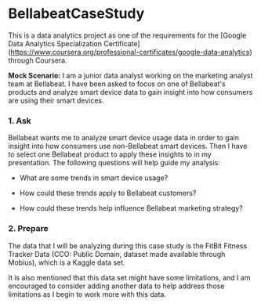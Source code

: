 # BellabeatCaseStudy
This is a data analytics project as one of the requirements for the [Google Data Analytics Specialization Certificate] (https://www.coursera.org/professional-certificates/google-data-analytics) through Coursera.

**Mock Scenario:** I am a junior data analyst working on the marketing analyst team at Bellabeat. I have been asked to focus on one of Bellabeat's products and analyze smart device data to gain insight into how consumers are using their smart devices. 


### 1. Ask

Bellabeat wants me to analyze smart device usage data in order to gain insight into how consumers use non-Bellabeat smart devices. Then I have to select one Bellabeat product to apply these insights to in my presentation. The following questions will help guide my analysis:

- What are some trends in smart device usage?

- How could these trends apply to Bellabeat customers?

- How could these trends help influence Bellabeat marketing strategy?


### 2. Prepare

The data that I will be analyzing during this case study is the FitBit Fitness Tracker Data (CCO: Public Domain, dataset made available through Mobius), which is a Kaggle data set.

It is also mentioned that this data set might have some limitations, and I am encouraged to consider adding another data to help address those limitations as I begin to work more with this data.

